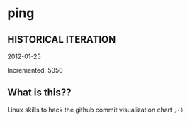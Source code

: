 # ping

## HISTORICAL ITERATION
2012-01-25

Incremented: 5350

## What is this?? 
Linux skills to hack the github commit visualization chart `;-)`
